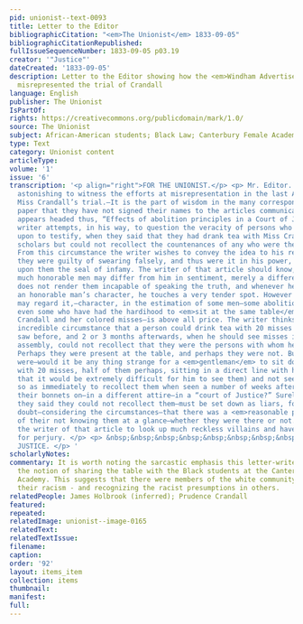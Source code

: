 ```yaml
---
pid: unionist--text-0093
title: Letter to the Editor
bibliographicCitation: "<em>The Unionist</em> 1833-09-05"
bibliographicCitationRepublished: 
fullIssueSequenceNumber: 1833-09-05 p03.19
creator: '"Justice"'
dateCreated: '1833-09-05'
description: Letter to the Editor showing how the <em>Windham Advertiser</em> had
  misrepresented the trial of Crandall
language: English
publisher: The Unionist
IsPartOf: 
rights: https://creativecommons.org/publicdomain/mark/1.0/
source: The Unionist
subject: African-American students; Black Law; Canterbury Female Academy
type: Text
category: Unionist content
articleType: 
volume: '1'
issue: '6'
transcription: '<p align="right">FOR THE UNIONIST.</p> <p> Mr. Editor. It is truly
  astonishing to witness the efforts at misrepresentation in the last Advertiser respecting
  Miss Crandall’s trial.—It is the part of wisdom in the many correspondents to that
  paper that they have not signed their names to the articles communicated. An article
  appears headed thus, “Effects of abolition principles in a Court of Justice.” The
  writer attempts, in his way, to question the veracity of persons who were called
  upon to testify, when they said that they had drank tea with Miss Crandall and her
  scholars but could not recollect the countenances of any who were then in court.
  From this circumstance the writer wishes to convey the idea to his readers that
  they were guilty of swearing falsely, and thus were it in his power, would he fix
  upon them the seal of infamy. The writer of that article should know, that however
  much honorable men may differ from him in sentiment, merely a difference of opinion
  does not render them incapable of speaking the truth, and whenever he touches upon
  an honorable man’s character, he touches a very tender spot. However lightly he
  may regard it,—character, in the estimation of some men—some abolitionists we trust—ay,
  even some who have had the hardihood to <em>sit at the same table</em> with Miss
  Crandall and her colored misses—is above all price. The writer thinks it is a most
  incredible circumstance that a person could drink tea with 20 misses whom he never
  saw before, and 2 or 3 months afterwards, when he should see misses in a public
  assembly, could not recollect that they were the persons with whom he drank tea.
  Perhaps they were present at the table, and perhaps they were not. But suppose they
  were—would it be any thing strange for a <em>gentleman</em> to sit down at table
  with 20 misses, half of them perhaps, sitting in a direct line with himself, (so
  that it would be extremely difficult for him to see them) and not seeing their countenances
  so as immediately to recollect them when seen a number of weeks afterwards, with
  their bonnets on—in a different attire—in a “court of Justice?” Surely these gentlemen—as
  they said they could not recollect them—must be set down as liars, for no one can
  doubt—considering the circumstances—that there was a <em>reasonable possibility</em>
  of their not knowing them at a glance—whether they were there or not. We would advise
  the writer of that article to look up much reckless villains and have them tried
  for perjury. </p> <p> &nbsp;&nbsp;&nbsp;&nbsp;&nbsp;&nbsp;&nbsp;&nbsp;&nbsp;&nbsp;&nbsp;&nbsp;&nbsp;&nbsp;&nbsp;&nbsp;&nbsp;&nbsp;&nbsp;&nbsp;&nbsp;&nbsp;&nbsp;&nbsp;&nbsp;&nbsp;&nbsp;&nbsp;&nbsp;&nbsp;&nbsp;&nbsp;&nbsp;&nbsp;&nbsp;&nbsp;&nbsp;&nbsp;&nbsp;&nbsp;&nbsp;&nbsp;&nbsp;&nbsp;&nbsp;&nbsp;&nbsp;&nbsp;&nbsp;&nbsp;&nbsp;&nbsp;&nbsp;&nbsp;&nbsp;&nbsp;&nbsp;&nbsp;&nbsp;&nbsp;&nbsp;&nbsp;&nbsp;&nbsp;&nbsp;&nbsp;&nbsp;&nbsp;&nbsp;&nbsp;&nbsp;&nbsp;&nbsp;&nbsp;&nbsp;&nbsp;&nbsp;&nbsp;&nbsp;&nbsp;&nbsp;&nbsp;&nbsp;&nbsp;&nbsp;&nbsp;&nbsp;&nbsp;&nbsp;&nbsp;&nbsp;&nbsp;&nbsp;&nbsp;&nbsp;&nbsp;&nbsp;&nbsp;&nbsp;&nbsp;&nbsp;&nbsp;&nbsp;&nbsp;&nbsp;&nbsp;&nbsp;
  JUSTICE. </p> '
scholarlyNotes: 
commentary: It is worth noting the sarcastic emphasis this letter-writer gives to
  the notion of sharing the table with the Black students at the Canterbury Female
  Academy. This suggests that there were members of the white community who were "unlearning"
  their racism - and recognizing the racist presumptions in others.
relatedPeople: James Holbrook (inferred); Prudence Crandall
featured: 
repeated: 
relatedImage: unionist--image-0165
relatedText: 
relatedTextIssue: 
filename: 
caption: 
order: '92'
layout: items_item
collection: items
thumbnail: 
manifest: 
full: 
---
```


